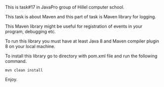 This is task#17 in JavaPro group of Hillel computer school.

This task is about Maven and this part of task is Maven library for logging.

This Maven library might be useful for registration of events in your program, debugging etc.

To run this library you must have at least Java 8 and Maven compiler plugin 8 on your local machine.

To install this library go to directory with pom.xml file and run the following command.

    mvn clean install

Enjoy.